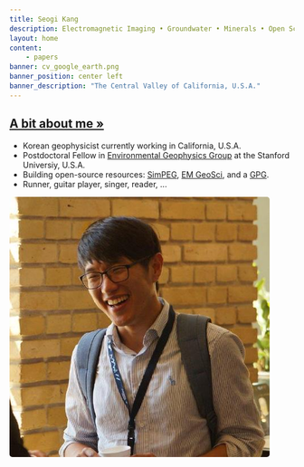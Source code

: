 ```yaml
---
title: Seogi Kang
description: Electromagnetic Imaging • Groundwater • Minerals • Open Science 
layout: home
content:
    - papers
banner: cv_google_earth.png
banner_position: center left
banner_description: "The Central Valley of California, U.S.A."
---
```




<div class="home-index">
<h2 class="category-header text-center">
    <a href="/about">A bit about me »</a>
</h2>
<div class="row">
<div class="col-md-8">
<ul>
<li>Korean geophysicist currently working in California, U.S.A.</li>
<li>Postdoctoral Fellow in <a href="https://enviro.stanford.edu/">Environmental Geophysics Group</a> at the Stanford Universiy, U.S.A.</li>
<li>Building open-source resources: 
    <a href="https://www.simpeg.xyz">SimPEG</a>,
    <a href="https://em.geosci.xyz/">EM GeoSci</a>,
    and a <a href="https://gpg.geosci.xyz/">GPG</a>.
</li>
<li>Runner, guitar player, singer, reader, ... </li>
</ul>
</div>
<div class="col-md-4">
<div class="row">
<div class="col-xs-2 col-md-0">
</div>
<div class="col-xs-8 col-md-12">
<img src="/images/seogi_profile.jpg"
     title="Photo taken at the Aarhus University."
     class="img-responsive"
     style="border-radius: 5px">
</div>
<div class="col-xs-2 col-md-0">
</div>
</div>
</div>
</div>
</div>
